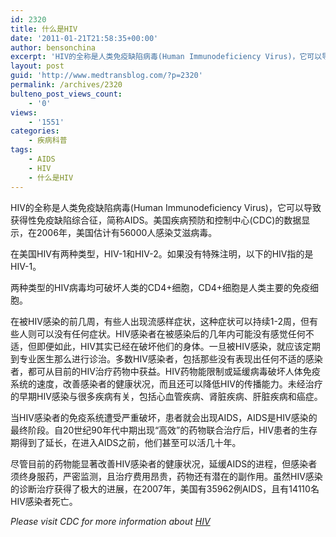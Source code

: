 ```yaml
---
id: 2320
title: 什么是HIV
date: '2011-01-21T21:58:35+00:00'
author: bensonchina
excerpt: 'HIV的全称是人类免疫缺陷病毒(Human Immunodeficiency Virus)，它可以导致获得性免疫缺陷综合征，简称AIDS。'
layout: post
guid: 'http://www.medtransblog.com/?p=2320'
permalink: /archives/2320
bulteno_post_views_count:
    - '0'
views:
    - '1551'
categories:
    - 疾病科普
tags:
    - AIDS
    - HIV
    - 什么是HIV
---
```


HIV的全称是人类免疫缺陷病毒(Human Immunodeficiency Virus)，它可以导致获得性免疫缺陷综合征，简称AIDS。美国疾病预防和控制中心(CDC)的数据显示，在2006年，美国估计有56000人感染艾滋病毒。

在美国HIV有两种类型，HIV-1和HIV-2。如果没有特殊注明，以下的HIV指的是HIV-1。

两种类型的HIV病毒均可破坏人类的CD4+细胞，CD4+细胞是人类主要的免疫细胞。

在被HIV感染的前几周，有些人出现流感样症状，这种症状可以持续1-2周，但有些人则可以没有任何症状。HIV感染者在被感染后的几年内可能没有感觉任何不适，但即便如此，HIV其实已经在破坏他们的身体。一旦被HIV感染，就应该定期到专业医生那么进行诊治。多数HIV感染者，包括那些没有表现出任何不适的感染者，都可从目前的HIV治疗药物中获益。HIV药物能限制或延缓病毒破坏人体免疫系统的速度，改善感染者的健康状况，而且还可以降低HIV的传播能力。未经治疗的早期HIV感染与很多疾病有关，包括心血管疾病、肾脏疾病、肝脏疾病和癌症。

当HIV感染者的免疫系统遭受严重破坏，患者就会出现AIDS，AIDS是HIV感染的最终阶段。自20世纪90年代中期出现“高效”的药物联合治疗后，HIV患者的生存期得到了延长，在进入AIDS之前，他们甚至可以活几十年。

尽管目前的药物能显著改善HIV感染者的健康状况，延缓AIDS的进程，但感染者须终身服药，严密监测，且治疗费用昂贵，药物还有潜在的副作用。虽然HIV感染的诊断治疗获得了极大的进展，在2007年，美国有35962例AIDS，且有14110名HIV感染者死亡。

*Please visit CDC for more information about [HIV](http://www.cdc.gov/hiv/topics/basic/index.htm)*